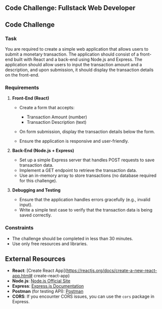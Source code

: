 ## Code Challenge: Fullstack Web Developer

## Code Challenge

### Task

You are required to create a simple web application that allows users to submit a monetary transaction. The application should consist of a front-end built with React and a back-end using Node.js and Express. The application should allow users to input the transaction amount and a description, and upon submission, it should display the transaction details on the front-end.

### Requirements

1.  **Front-End (React)**

    *   Create a form that accepts:

        *   Transaction Amount (number)
        *   Transaction Description (text)

    *   On form submission, display the transaction details below the form.

    *   Ensure the application is responsive and user-friendly.

2.  **Back-End (Node.js + Express)**

    *   Set up a simple Express server that handles POST requests to save transaction data.
    *   Implement a GET endpoint to retrieve the transaction data.
    *   Use an in-memory array to store transactions (no database required for this challenge).

3.  **Debugging and Testing**

    *   Ensure that the application handles errors gracefully (e.g., invalid input).
    *   Write a simple test case to verify that the transaction data is being saved correctly.

### Constraints

*   The challenge should be completed in less than 30 minutes.
*   Use only free resources and libraries.

## External Resources

*   **React**: [Create React App](<https://reactjs.org/docs/create-a-new-react-app.html#> create-react-app)
*   **Node.js**: [Node.js Official Site](https://nodejs.org/en/)
*   **Express**: [Express.js Documentation](https://expressjs.com/)
*   **Postman** (for testing API): [Postman](https://www.postman.com/)
*   **CORS**: If you encounter CORS issues, you can use the `cors` package in Express.

##